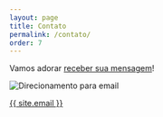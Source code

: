 ```yaml
---
layout: page
title: Contato
permalink: /contato/
order: 7
---
```


Vamos adorar [receber sua mensagem](http://edtecnova.com.br/ebook/#contact)!

![Direcionamento para email](http://www.racecon.com.br/site2012/wp-content/uploads/2012/04/contato.jpg)

<a href="mailto:{{ site.email }}">{{ site.email }}</a>